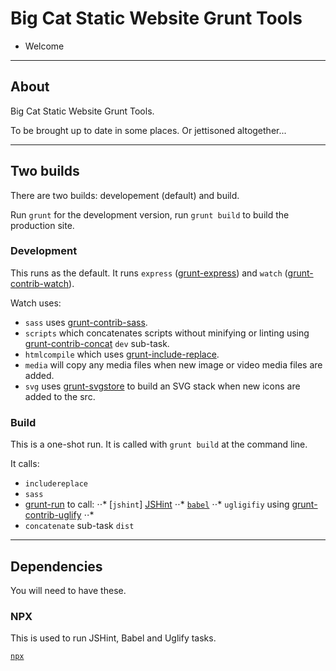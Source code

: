 # Big Cat Static Website Grunt Tools 

- Welcome

-----
## About

Big Cat Static Website Grunt Tools.

To be brought up to date in some places. Or jettisoned altogether...

-----
## Two builds

There are two builds: developement (default) and build.

Run `grunt` for the development version, run `grunt build` to build the production site. 

### Development 

This runs as the default. It runs `express` ([grunt-express](https://www.npmjs.com/package/grunt-express)) and `watch` ([grunt-contrib-watch](https://www.npmjs.com/package/grunt-contrib-watch)).

Watch uses:
* `sass` uses [grunt-contrib-sass](https://www.npmjs.com/package/grunt-contrib-sass).
* `scripts` which concatenates scripts without minifying or linting using [grunt-contrib-concat](https://www.npmjs.com/package/grunt-contrib-concat) `dev` sub-task.
* `htmlcompile` which uses [grunt-include-replace](https://www.npmjs.com/package/grunt-include-replace).
* `media` will copy any media files when new image or video media files are added.
* `svg` uses [grunt-svgstore](https://www.npmjs.com/package/grunt-svgstore) to build an SVG stack when new icons are added to the src.

### Build

This is a one-shot run. It is called with `grunt build` at the command line.

It calls:

* `includereplace`
* `sass`
* [grunt-run](https://www.npmjs.com/package/grunt-run) to call:
⋅⋅* [`jshint`] [JSHint](https://jshint.com/)
⋅⋅* [`babel`](https://babeljs.io/)
⋅⋅* `ugligifiy` using [grunt-contrib-uglify](https://www.npmjs.com/package/grunt-contrib-uglify)
⋅⋅* 
* `concatenate` sub-task `dist`

-----
## Dependencies

You will need to have these.

### NPX

This is used to run JSHint, Babel and Uglify tasks.

[`npx`](https://www.npmjs.com/package/npx)

